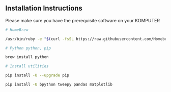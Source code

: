 ## Installation Instructions

Please make sure you have the prerequisite software on your KOMPUTER

```sh
# HomeBrew

/usr/bin/ruby -e "$(curl -fsSL https://raw.githubusercontent.com/Homebrew/install/master/install)"

# Python python, pip

brew install python 

# Install utilities

pip install -U --upgrade pip

pip install -U bpython tweepy pandas matplotlib

```